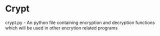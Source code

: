 Crypt
=====
crypt.py - An python file containing encryption and decryption functions which will be used in other encrytion related programs
